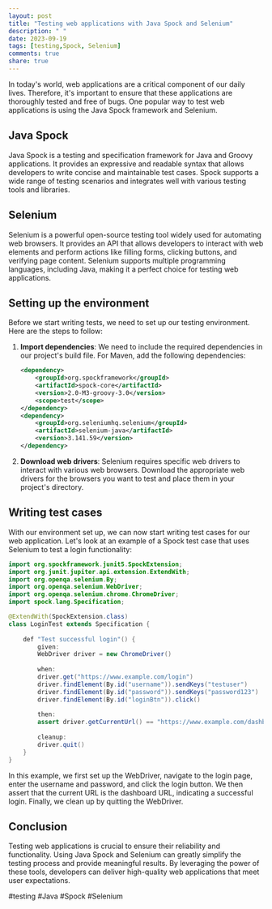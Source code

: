 ```yaml
---
layout: post
title: "Testing web applications with Java Spock and Selenium"
description: " "
date: 2023-09-19
tags: [testing,Spock, Selenium]
comments: true
share: true
---
```


In today's world, web applications are a critical component of our daily lives. Therefore, it's important to ensure that these applications are thoroughly tested and free of bugs. One popular way to test web applications is using the Java Spock framework and Selenium.

## Java Spock

Java Spock is a testing and specification framework for Java and Groovy applications. It provides an expressive and readable syntax that allows developers to write concise and maintainable test cases. Spock supports a wide range of testing scenarios and integrates well with various testing tools and libraries.

## Selenium

Selenium is a powerful open-source testing tool widely used for automating web browsers. It provides an API that allows developers to interact with web elements and perform actions like filling forms, clicking buttons, and verifying page content. Selenium supports multiple programming languages, including Java, making it a perfect choice for testing web applications.

## Setting up the environment

Before we start writing tests, we need to set up our testing environment. Here are the steps to follow:

1. **Import dependencies**: We need to include the required dependencies in our project's build file. For Maven, add the following dependencies:

   ```xml
   <dependency>
       <groupId>org.spockframework</groupId>
       <artifactId>spock-core</artifactId>
       <version>2.0-M3-groovy-3.0</version>
       <scope>test</scope>
   </dependency>
   <dependency>
       <groupId>org.seleniumhq.selenium</groupId>
       <artifactId>selenium-java</artifactId>
       <version>3.141.59</version>
   </dependency>
   ```

2. **Download web drivers**: Selenium requires specific web drivers to interact with various web browsers. Download the appropriate web drivers for the browsers you want to test and place them in your project's directory.

## Writing test cases

With our environment set up, we can now start writing test cases for our web application. Let's look at an example of a Spock test case that uses Selenium to test a login functionality:

```java
import org.spockframework.junit5.SpockExtension;
import org.junit.jupiter.api.extension.ExtendWith;
import org.openqa.selenium.By;
import org.openqa.selenium.WebDriver;
import org.openqa.selenium.chrome.ChromeDriver;
import spock.lang.Specification;

@ExtendWith(SpockExtension.class)
class LoginTest extends Specification {
    
    def "Test successful login"() {
        given:
        WebDriver driver = new ChromeDriver()
        
        when:
        driver.get("https://www.example.com/login")
        driver.findElement(By.id("username")).sendKeys("testuser")
        driver.findElement(By.id("password")).sendKeys("password123")
        driver.findElement(By.id("loginBtn")).click()
        
        then:
        assert driver.getCurrentUrl() == "https://www.example.com/dashboard"
        
        cleanup:
        driver.quit()
    }
}
```

In this example, we first set up the WebDriver, navigate to the login page, enter the username and password, and click the login button. We then assert that the current URL is the dashboard URL, indicating a successful login. Finally, we clean up by quitting the WebDriver.

## Conclusion

Testing web applications is crucial to ensure their reliability and functionality. Using Java Spock and Selenium can greatly simplify the testing process and provide meaningful results. By leveraging the power of these tools, developers can deliver high-quality web applications that meet user expectations.

#testing #Java #Spock #Selenium